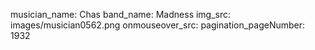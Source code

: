 musician_name: Chas
band_name: Madness
img_src: images/musician0562.png
onmouseover_src: 
pagination_pageNumber: 1932